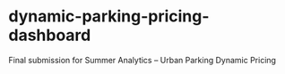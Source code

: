 # dynamic-parking-pricing-dashboard
Final submission for Summer Analytics – Urban Parking Dynamic Pricing

